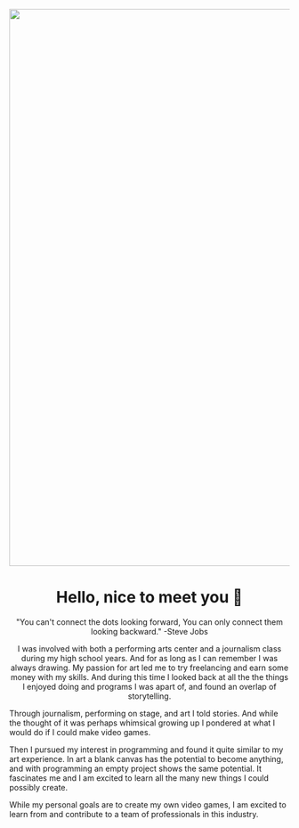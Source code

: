 

<p align="center">
  <img width="1000" src="https://user-images.githubusercontent.com/92182743/200956305-6c23ada6-bf58-4126-ba7b-66bfd0b63be9.gif">
</p>

<h1 align="center">Hello, nice to meet you 👋 </h1>

<p align="center"> "You can't connect the dots looking forward, You can only connect them looking backward." -Steve Jobs </p>

<p align="center"> I was involved with both a performing arts center and a journalism class during my high school years. And for as long as I can remember I was always drawing. My passion for art led me to try freelancing and earn some money with my skills. And during this time I looked back at all the the things I enjoyed doing and programs I was apart of, and found an overlap of storytelling.

Through journalism, performing on stage, and art I told stories. And while the thought of it was perhaps whimsical growing up I pondered at what I would do if I could make video games.

Then I pursued my interest in programming and found it quite similar to my art experience. In art a blank canvas has the potential to become anything, and with programming an empty project shows the same potential. It fascinates me and I am excited to learn all the many new things I could possibly create.

While my personal goals are to create my own video games, I am excited to learn from and contribute to a team of professionals in this industry.
 </p>





<!--
**SamVVBB/SamVVBB** is a ✨ _special_ ✨ repository because its `README.md` (this file) appears on your GitHub profile.

Here are some ideas to get you started:

- 🔭 I’m currently working on ...
- 🌱 I’m currently learning ...
- 👯 I’m looking to collaborate on ...
- 🤔 I’m looking for help with ...
- 💬 Ask me about ...
- 📫 How to reach me: ...
- 😄 Pronouns: ...
- ⚡ Fun fact: ...
-->
